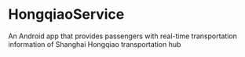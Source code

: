 # HongqiaoService
An Android app that provides passengers with real-time transportation information of Shanghai Hongqiao transportation hub

